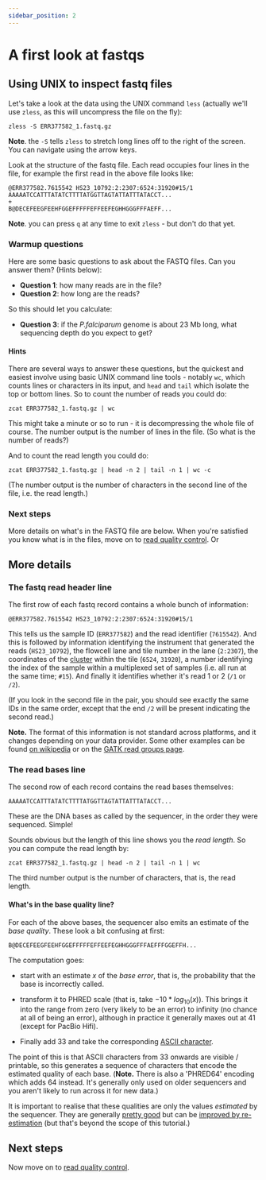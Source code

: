 ```yaml
---
sidebar_position: 2
---
```


# A first look at fastqs

## Using UNIX to inspect fastq files

Let's take a look at the data using the UNIX command `less` (actually we'll use `zless`, as this
will uncompress the file on the fly):

```
zless -S ERR377582_1.fastq.gz
```

**Note**. the `-S` tells `zless` to stretch long lines off to the right of the screen.  You can navigate using the arrow keys.

Look at the structure of the fastq file. Each read occupies four lines in the file, for example the
first read in the above file looks like:

```
@ERR377582.7615542 HS23_10792:2:2307:6524:31920#15/1
AAAAATCCATTTATATCTTTTATGGTTAGTATTATTTATACCT...
+
B@DECEFEEGFEEHFGGEFFFFFEFFEEFEGHHGGGFFFAEFF...
```

**Note**. you can press `q` at any time to exit `zless` - but don't do that yet.  

### Warmup questions

Here are some basic questions to ask about the FASTQ files.  Can you answer them? (Hints below):

* **Question 1**: how many reads are in the file?
* **Question 2**: how long are the reads?

So this should let you calculate:

* **Question 3**: if the *P.falciparum* genome is about 23 Mb long, what sequencing depth do you expect to get?

#### Hints

There are several ways to answer these questions, but the quickest and easiest involve
using basic UNIX command line tools - notably `wc`, which counts lines or characters in its input,
and `head` and `tail` which isolate the top or bottom lines. So to count the number of reads you
could do:

```
zcat ERR377582_1.fastq.gz | wc
```

This might take a minute or so to run - it is decompressing the whole file of course. The number
output is the number of lines in the file.  (So what is the number of reads?)

And to count the read length you could do:
```
zcat ERR377582_1.fastq.gz | head -n 2 | tail -n 1 | wc -c
```
(The number output is the number of characters in the second line of the file, i.e. the read length.)

### Next steps

More details on what's in the FASTQ file are below. When you're satisfied you know what is in the
files, move on to [read quality control](quality_control.md). Or

## More details
### The fastq read header line

The first row of each fastq record contains a whole bunch of information:

```
@ERR377582.7615542 HS23_10792:2:2307:6524:31920#15/1
```

This tells us the sample ID (`ERR377582`) and the read identifier (`7615542`). And this is
followed by information identifying the instrument that generated the reads (`HS23_10792`), the
flowcell lane and tile number in the lane (`2:2307`), the coordinates of the
[cluster](https://www.broadinstitute.org/files/shared/illuminavids/clusterGenSlides.pdf) within the
tile (`6524`, `31920`), a number identifying the index of the sample within a multiplexed set of
samples (i.e. all run at the same time; `#15`). And finally it identifies whether it's read 1 or 2
(`/1` or `/2`).

(If you look in the second file in the pair, you should see exactly the same IDs in the same order,
except that the end `/2` will be present indicating the second read.)

**Note.** The format of this information is not standard across platforms, and it changes depending
on your data provider. Some other examples can be found [on
wikipedia](https://en.wikipedia.org/wiki/FASTQ_format#Illumina_sequence_identifiers) or on the
[GATK read groups page](https://gatk.broadinstitute.org/hc/en-us/articles/360035890671-Read-groups).

### The read bases line

The second row of each record contains the read bases themselves:
```
AAAAATCCATTTATATCTTTTATGGTTAGTATTATTTATACCT...
```
These are the DNA bases as called by the sequencer, in the order they were sequenced.  Simple!

Sounds obvious but the length of this line shows you the *read length*.  So you can compute the read length by:
```
zcat ERR377582_1.fastq.gz | head -n 2 | tail -n 1 | wc
```

The third number output is the number of characters, that is, the read length.

#### What's in the base quality line?

For each of the above bases, the sequencer also emits an estimate of the *base quality*.  These look a bit confusing at first:
```
B@DECEFEEGFEEHFGGEFFFFFEFFEEFEGHHGGGFFFAEFFFGGEFFH...
```

The computation goes:

* start with an estimate $x$ of the *base error*, that is, the probability that the base is incorrectly called.

* transform it to PHRED scale (that is, take $-10 * log_{10} (x)$). This brings it into the range
  from zero (very likely to be an error) to infinity (no chance at all of being an error), although
  in practice it generally maxes out at 41 (except for PacBio Hifi).

* Finally add 33 and take the corresponding [ASCII character](https://en.wikipedia.org/wiki/ASCII).

The point of this is that ASCII characters from 33 onwards are visible / printable, so this
generates a sequence of characters that encode the estimated quality of each base. (**Note.** There
is also a 'PHRED64' encoding which adds 64 instead. It's generally only used on older sequencers
and you aren't likely to run across it for new data.)

It is important to realise that these qualities are only the values *estimated* by the sequencer.
They are generally [pretty good](https://lh3.github.io/2017/07/24/on-nonvaseq-base-quality) but can
be [improved by re-estimation](https://gatk.broadinstitute.org/hc/en-us/articles/360035890531-Base-Quality-Score-Recalibration-BQSR-) (but that's beyond the scope of this tutorial.)

## Next steps

Now move on to [read quality control](quality_control.md).

